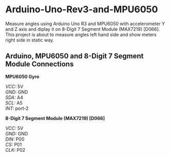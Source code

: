 # Arduino-Uno-Rev3-and-MPU6050

Measure angles using Arduino Uno R3 and MPU6050 with accelerometer Y and Z axis and diplay it on 8-Digit 7 Segment Module (MAX7219) [D066]. This project is about to measure angles left hand side and show meters right side in static way.




## Arduino, MPU6050 and 8-Digit 7 Segment Module Connections

**MPU6050 Gyro**

*VCC:*  5V  
*GND:*  GND  
*SDA:*  A4  
*SCL:*  A5  
*INT:* port-2  


**8-Digit 7 Segment Module (MAX7219) [D066]**

*VCC:* 5V  
*GND:* GND  
*DIN:* P00  
*CS:* P01  
*CLK:* P02  

